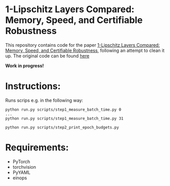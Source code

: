 
# 1-Lipschitz Layers Compared: Memory, Speed, and Certifiable Robustness
This repository contains code for the paper 
[1-Lipschitz Layers Compared: Memory, Speed, and Certifiable Robustness](https://berndprach.github.io/publication/1LipschitzLayersCompared),
following an attempt to clean it up.
The original code can be found [here](https://github.com/berndprach/1LipschitzLayersCompared/)

**Work in progress!**

# Instructions:

Runs scrips e.g. in the following way:
```[bash]
python run.py scripts/step1_measure_batch_time.py 0
...
python run.py scripts/step1_measure_batch_time.py 31
```

```[bash]
python run.py scripts/step2_print_epoch_budgets.py
```


# Requirements:
 - PyTorch
 - torchvision
 - PyYAML
 - einops

